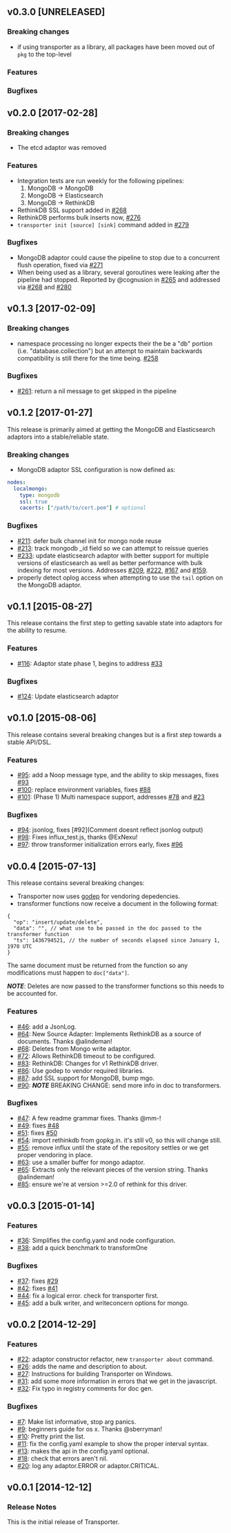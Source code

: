 ## v0.3.0 [UNRELEASED]

### Breaking changes
- if using transporter as a library, all packages have been moved out of `pkg` to the top-level

### Features

### Bugfixes


## v0.2.0 [2017-02-28]

### Breaking changes
- The etcd adaptor was removed

### Features
- Integration tests are run weekly for the following pipelines:
  1. MongoDB -> MongoDB
  2. MongoDB -> Elasticsearch
  3. MongoDB -> RethinkDB
- RethinkDB SSL support added in [#268](https://github.com/compose/transporter/pull/268)
- RethinkDB performs bulk inserts now, [#276](https://github.com/compose/transporter/pull/276)
- `transporter init [source] [sink]` command added in [#279](https://github.com/compose/transporter/pull/279)

### Bugfixes
- MongoDB adaptor could cause the pipeline to stop due to a concurrent flush operation, fixed via [#271](https://github.com/compose/transporter/pull/271)
- When being used as a library, several goroutines were leaking after the pipeline had stopped. Reported by @cognusion in [#265](https://github.com/compose/transporter/issues/265) and addressed via [#268](https://github.com/compose/transporter/pull/268) and [#280](https://github.com/compose/transporter/pull/280)

## v0.1.3 [2017-02-09]

### Breaking changes
- namespace processing no longer expects their the be a "db" portion (i.e. "database.collection")
but an attempt to maintain backwards compatibility is still there for the time being.
[#258](https://github.com/compose/transporter/pull/258)

### Bugfixes
- [#261](https://github.com/compose/transporter/pull/261): return a nil message to get skipped in the pipeline

## v0.1.2 [2017-01-27]

This release is primarily aimed at getting the MongoDB and Elasticsearch adaptors into a
stable/reliable state.

### Breaking changes
- MongoDB adaptor SSL configuration is now defined as:
```yaml
nodes:
  localmongo:
    type: mongodb
    ssl: true
    cacerts: ["/path/to/cert.pem"] # optional
```

### Bugfixes
- [#211](https://github.com/compose/transporter/pull/211): defer bulk channel init for mongo node reuse
- [#213](https://github.com/compose/transporter/pull/213): track mongodb \_id field so we can attempt to reissue queries
- [#233](https://github.com/compose/transporter/pull/233): update elasticsearch adaptor with better support
for multiple versions of elasticsearch as well as better performance with bulk indexing for most versions.
Addresses [#209](https://github.com/compose/transporter/issues/209), [#222](https://github.com/compose/transporter/issues/222),
[#167](https://github.com/compose/transporter/issues/167) and [#159](https://github.com/compose/transporter/issues/159).
- properly detect oplog access when attempting to use the `tail` option on the MongoDB adaptor.

## v0.1.1 [2015-08-27]

This release contains the first step to getting savable state into adaptors for the ability to resume.

### Features
- [#116](https://github.com/compose/transporter/pull/116): Adaptor state phase 1, begins to address [#33](https://github.com/compose/transporter/issues/33)

### Bugfixes
- [#124](https://github.com/compose/transporter/issues/124): Update elasticsearch adaptor


## v0.1.0 [2015-08-06]

This release contains several breaking changes but is a first step towards a stable API/DSL.

### Features
- [#95](https://github.com/compose/transporter/pull/95): add a Noop message type, and the ability to skip messages, fixes [#93](https://github.com/compose/transporter/issues/93)
- [#100](https://github.com/compose/transporter/pull/100): replace environment variables, fixes [#88](https://github.com/compose/transporter/issues/88)
- [#101](https://github.com/compose/transporter/pull/101): (Phase 1) Multi namespace support, addresses [#78](https://github.com/compose/transporter/issues/78) and [#23](https://github.com/compose/transporter/issues/23)

### Bugfixes
- [#94](https://github.com/compose/transporter/pull/94): jsonlog, fixes [#92](Comment doesnt reflect jsonlog output)
- [#98](https://github.com/compose/transporter/pull/98): Fixes influx_test.js, thanks @ExNexu!
- [#97](https://github.com/compose/transporter/pull/97): throw transformer initialization errors early, fixes [#96](https://github.com/compose/transporter/issues/96)


## v0.0.4 [2015-07-13]

This release contains several breaking changes:
- Transporter now uses [godep](https://github.com/tools/godep) for vendoring depedencies.
- transformer functions now receive a document in the following format:
```
{
  "op": "insert/update/delete",
  "data": "", // what use to be passed in the doc passed to the transformer function
  "ts": 1436794521, // the number of seconds elapsed since January 1, 1970 UTC
}
```

The same document must be returned from the function so any modifications must happen to `doc["data"]`.

***NOTE***: Deletes are now passed to the transformer functions so this needs to be accounted for.

### Features
- [#46](https://github.com/compose/transporter/pull/46): add a JsonLog.
- [#64](https://github.com/compose/transporter/pull/64): New Source Adapter: Implements RethinkDB as a source of documents. Thanks @alindeman!
- [#68](https://github.com/compose/transporter/pull/68): Deletes from Mongo write adaptor.
- [#72](https://github.com/compose/transporter/pull/72): Allows RethinkDB timeout to be configured.
- [#83](https://github.com/compose/transporter/pull/83): RethinkDB: Changes for v1 RethinkDB driver.
- [#86](https://github.com/compose/transporter/pull/86): Use godep to vendor required libraries.
- [#87](https://github.com/compose/transporter/pull/87): add SSL support for MongoDB, bump mgo.
- [#90](https://github.com/compose/transporter/pull/90): ***NOTE*** BREAKING CHANGE: send more info in doc to transformers.

### Bugfixes
- [#47](https://github.com/compose/transporter/pull/47): A few readme grammar fixes. Thanks @mm-!
- [#49](https://github.com/compose/transporter/pull/49): fixes [#48](https://github.com/compose/transporter/issues/48)
- [#51](https://github.com/compose/transporter/pull/51): fixes [#50](https://github.com/compose/transporter/issues/50)
- [#54](https://github.com/compose/transporter/pull/54): import rethinkdb from gopkg.in. it's still v0, so this will change still.
- [#55](https://github.com/compose/transporter/pull/55): remove influx until the state of the repository settles or we get proper vendoring in place.
- [#63](https://github.com/compose/transporter/pull/63): use a smaller buffer for mongo adaptor.
- [#65](https://github.com/compose/transporter/pull/65): Extracts only the relevant pieces of the version string. Thanks @alindeman!
- [#85](https://github.com/compose/transporter/pull/85): ensure we're at version >=2.0 of rethink for this driver.


## v0.0.3 [2015-01-14]

### Features
- [#36](https://github.com/compose/transporter/pull/36): Simplifies the config.yaml and node configuration.
- [#38](https://github.com/compose/transporter/pull/38): add a quick benchmark to transformOne

### Bugfixes
- [#37](https://github.com/compose/transporter/pull/37): fixes [#29](https://github.com/compose/transporter/issues/29)
- [#42](https://github.com/compose/transporter/pull/42): fixes [#41](https://github.com/compose/transporter/issues/41)
- [#44](https://github.com/compose/transporter/pull/44): fix a logical error. check for transporter first.
- [#45](https://github.com/compose/transporter/pull/45): add a bulk writer, and writeconcern options for mongo.


## v0.0.2 [2014-12-29]

### Features
- [#22](https://github.com/compose/transporter/pull/22): adaptor constructor refactor, new `transporter about` command.
- [#26](https://github.com/compose/transporter/pull/26): adds the name and description to about.
- [#27](https://github.com/compose/transporter/pull/27): Instructions for building Transporter on Windows.
- [#31](https://github.com/compose/transporter/pull/31): add some more information in errors that we get in the javascript.
- [#32](https://github.com/compose/transporter/pull/32): Fix typo in registry comments for doc gen.

### Bugfixes
- [#7](https://github.com/compose/transporter/pull/7): Make list informative, stop arg panics.
- [#9](https://github.com/compose/transporter/pull/9): beginners guide for os x. Thanks @sberryman!
- [#10](https://github.com/compose/transporter/pull/10): Pretty print the list.
- [#11](https://github.com/compose/transporter/pull/11): fix the config.yaml example to show the proper interval syntax.
- [#13](https://github.com/compose/transporter/pull/15): makes the api in the config.yaml optional.
- [#18](https://github.com/compose/transporter/pull/18): check that errors aren't nil.
- [#20](https://github.com/compose/transporter/pull/20): log any adaptor.ERROR or adaptor.CRITICAL.


## v0.0.1 [2014-12-12]

### Release Notes

This is the initial release of Transporter.
